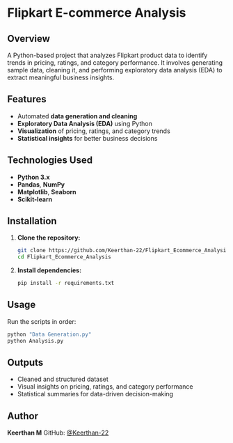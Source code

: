 # Flipkart E-commerce Analysis

## Overview
A Python-based project that analyzes Flipkart product data to identify trends in pricing, ratings, and category performance. It involves generating sample data, cleaning it, and performing exploratory data analysis (EDA) to extract meaningful business insights.

## Features
- Automated **data generation and cleaning**
- **Exploratory Data Analysis (EDA)** using Python
- **Visualization** of pricing, ratings, and category trends
- **Statistical insights** for better business decisions

## Technologies Used
- **Python 3.x**
- **Pandas**, **NumPy**
- **Matplotlib**, **Seaborn**
- **Scikit-learn**

## Installation
1. **Clone the repository:**
   ```bash
   git clone https://github.com/Keerthan-22/Flipkart_Ecommerce_Analysis.git
   cd Flipkart_Ecommerce_Analysis
   ```

2. **Install dependencies:**
   ```bash
   pip install -r requirements.txt
   ```

## Usage
Run the scripts in order:
```bash
python "Data Generation.py"
python Analysis.py
```

## Outputs
- Cleaned and structured dataset
- Visual insights on pricing, ratings, and category performance
- Statistical summaries for data-driven decision-making

## Author
**Keerthan M**
GitHub: [@Keerthan-22](https://github.com/Keerthan-22)
